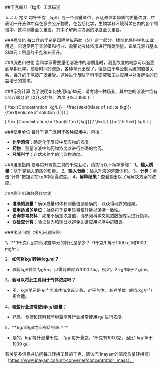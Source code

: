 ##千克每升（kg/l）工具描述

＃＃＃ 定义
每升千克（kg/l）是一个测量单位，表达液体中物质的质量浓度。它表明一升液体中存在多少公斤物质。在包括化学，生物学和环境科学在内的各个领域中，这种测量至关重要，其中了解解决方案的浓度至关重要。

###标准化
每公升的千克是国际单位系统（SI）的一部分，标准化供科学和工业用途。它通常用于实验室和行业，需要对液体浓度进行精确测量。该单元源自基本SI单元：质量的千克和升压升。

###历史和进化
当科学家需要量化溶液中的溶质量时，测量浓度的概念可以追溯到早期化学。随着时间的流逝，各种单元出现了，但是由于与公制系统的直接关系，每升的千克被广泛接受。这种进化反映了科学研究和工业应用中对准确性的日益增长的需求。

###示例计算
为了说明如何使用kg/l单元，请考虑一种场景，其中您的溶液中含有5公斤盐分溶于2升水的盐。浓度可以计算如下：

\[ \text{Concentration (kg/L)} = \frac{\text{Mass of solute (kg)}}{\text{Volume of solution (L)}} \]

\[ \text{Concentration} = \frac{5 \text{ kg}}{2 \text{ L}} = 2.5 \text{ kg/L} \]

###使用单位
每升千克广泛用于各种应用中，包括：
-  **化学溶液**：确定化学反应中反应物的浓度。
-  **药物**：测量溶液中的药物浓度以进行准确的给药。
-  **环境科学**：评估水体中的污染物浓度。

###用法指南
要与每升转换工具的千克互动，请执行以下简单步骤：
1。**输入质量**：以千克输入溶质的质量。
2。**输入音量**：输入升液的溶液体积。
3。**计算**：单击“计算”按钮以在kg/l中获得浓度。
4。**解释结果**：查看输出以了解解决方案的浓度。

###最佳用法的最佳实践
-  **准确的测量**：确保质量和体积测量值是精确的，以获得可靠的结果。
-  **使用适当的单位**：始终将千克用质量和升量以保持一致性。
-  **咨询参考材料**：如果不确定浓度值，请参阅科学文献或数据库以进行指导。
-  **双检查计算**：验证输入和输出以避免关键应用程序中的错误。

###常见问题（常见问题解答）

1。** 1千克/L到其他浓度单元的转化是多少？
-1千克/L等于1000 g/l和1000 mg/ml。

2。**如何将kg/l转换为g/ml？**
- 要将kg/l转换为g/ml，只需将值除以1000即可。例如，2 kg/l等于2 g/ml。

3。**我可以将此工具用于气体浓度吗？**
- 不，kg/l单元是专门为液体浓度设计的。对于气体，其他单位（例如kg/m³）更合适。

4。**哪些行业通常使用kg/l测量？**
- 药品，食品和饮料和环境监测等行业经常使用kg/l进行浓度。

5。** kg/l和g/l之间有区别吗？**
- 是的，kg/l每升测量千克，而g/l每升量克。1千克有1000克，因此1 kg/l等于1000 g/l。

有关更多信息并访问每升转换工具的千克，请访问[Inayam的浓度质量转换器]（https://www.inayam.co/unit-converter/concentration_mass）。